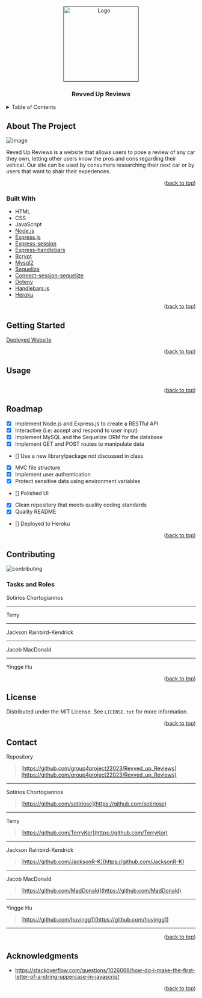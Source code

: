 <!-- Improved compatibility of back to top link: See: https://github.com/othneildrew/Best-README-Template/pull/73 -->
<a name="readme-top"></a>


<!-- PROJECT LOGO -->
<br />
<div align="center">
  <a href=""> <https://github.com/group4project22023/Revved_up_Reviews>
    <img src="" alt="Logo" width="200" height="200"> </assets/images/logo.jpg>
  </a>

  <h3 align="center">Revved Up Reviews</h3>

  <p align="center">
    <Revved Up Reviews: Ignite Your Passion for the Drive>
  </p>
</div>



<!-- TABLE OF CONTENTS -->
<details>
  <summary>Table of Contents</summary>
  <ol>
    <li>
      <a href="#about-the-project">About The Project</a>
      <ul>
        <li><a href="#built-with">Built With</a></li>
      </ul>
    </li>
    <li>
      <a href="#getting-started">Getting Started</a>
    </li>
    <li><a href="#usage">Usage</a></li>
    <li><a href="#roadmap">Roadmap</a></li>
    <li><a href="#contributing">Contributing</a></li>
    <li><a href="#license">License</a></li>
    <li><a href="#contact">Contact</a></li>
    <li><a href="#acknowledgments">Acknowledgments</a></li>
  </ol>
</details>



<!-- ABOUT THE PROJECT -->
## About The Project

![image](https://user-images.githubusercontent.com/100619060/230700209-03eced27-7b7d-4421-9d2d-09797a613294.png)

Reved Up Reviews is a website that allows users to pose a review of any car they own, letting other users know the pros and cons regarding their vehical. Our site can be used by consumers researching their next car or by users that want to shair their experiences.

<p align="right">(<a href="#readme-top">back to top</a>)</p>



### Built With


* HTML
* CSS
* JavaScript
* [Node.js](https://nodejs.org/en/docs)
* [Express.js](https://expressjs.com/)
* [Express-session](https://www.npmjs.com/package/express-session)
* [Express-handlebars]()
* [Bcrypt]()
* [Mysql2](https://www.npmjs.com/package/mysql2) <!-- TODO add technologies -->
* [Sequelize](https://sequelize.org/)
* [Connect-session-sequelize](https://www.npmjs.com/package/express-session)
* [Dotenv]()
* [Handlebars.js](https://handlebarsjs.com/)
* [Heroku](https://www.heroku.com/platform)

<p align="right">(<a href="#readme-top">back to top</a>)</p>



<!-- GETTING STARTED -->
## Getting Started


[Deployed Website]()<!-- TODO add website link-->


<p align="right">(<a href="#readme-top">back to top</a>)</p>



<!-- USAGE EXAMPLES -->
## Usage

![]() <!-- TODO add video -->

<p align="right">(<a href="#readme-top">back to top</a>)</p>



<!-- ROADMAP -->
## Roadmap
<!-- TODO update this -->
- [x] Implement Node.js and Express.js to create a RESTful API
- [x] Interactive (i.e: accept and respond to user input)
- [x] Implement MySQL and the Sequelize ORM for the database
- [x] Implement GET and POST routes to manipulate data
- [] Use a new library/package not discussed in class
- [x] MVC file structure
- [x] Implement user authentication
- [x] Protect sensitive data using environment variables
- [] Polished UI
- [x] Clean repository that meets quality coding standards
- [x] Quality README
- [] Deployed to Heroku


<p align="right">(<a href="#readme-top">back to top</a>)</p>


<!-- CONTRIBUTING -->
## Contributing
![contributing]() <!-- TODO add contributing link -->
### Tasks and Roles 
Sotirios Chortogiannos
> <!-- TODO add role -->
---
Terry 
> <!-- TODO add role -->
--- 
Jackson Rainbird-Kendrick
> <!-- TODO add role -->
---
Jacob MacDonald
> <!-- TODO add role -->
---
Yingge Hu
> <!-- TODO add role -->



<p align="right">(<a href="#readme-top">back to top</a>)</p>



<!-- LICENSE -->
## License

Distributed under the MIT License. See `LICENSE.txt` for more information.

<p align="right">(<a href="#readme-top">back to top</a>)</p>



<!-- CONTACT -->
## Contact


Repository
> [https://github.com/group4project22023/Revved_up_Reviews](https://github.com/group4project22023/Revved_up_Reviews)
---
Sotirios Chortogiannos
> [https://github.com/sotiriosc](https://github.com/sotiriosc)
---
Terry 
> [https://github.com/TerryKor](https://github.com/TerryKor)
---
Jackson Rainbird-Kendrick
> [https://github.com/JacksonR-K](https://github.com/JacksonR-K)
---
Jacob MacDonald
> [https://github.com/MadDonald](https://github.com/MadDonald)
---
Yingge Hu
> [https://github.com/huyingg1](https://github.com/huyingg1)
---
<p align="right">(<a href="#readme-top">back to top</a>)</p>



<!-- ACKNOWLEDGMENTS -->
## Acknowledgments


* https://stackoverflow.com/questions/1026069/how-do-i-make-the-first-letter-of-a-string-uppercase-in-javascript

<p align="right">(<a href="#readme-top">back to top</a>)</p>
